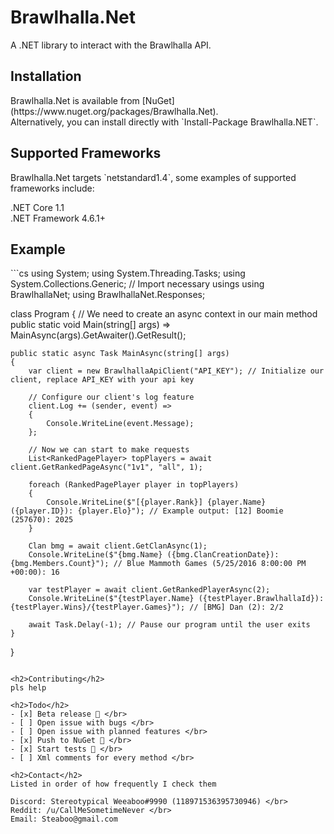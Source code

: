 # Brawlhalla.Net
A .NET library to interact with the Brawlhalla API.

<h2>Installation</h2>
Brawlhalla.Net is available from [NuGet](https://www.nuget.org/packages/Brawlhalla.Net). </br>
Alternatively, you can install directly with `Install-Package Brawlhalla.NET`.

<h2>Supported Frameworks</h2>
Brawlhalla.Net targets `netstandard1.4`, some examples of supported frameworks include:

.NET Core 1.1 </br>
.NET Framework 4.6.1+

<h2>Example</h2>
```cs
using System;
using System.Threading.Tasks;
using System.Collections.Generic;
// Import necessary usings
using BrawlhallaNet;
using BrawlhallaNet.Responses;

class Program
{
    // We need to create an async context in our main method
    public static void Main(string[] args) => MainAsync(args).GetAwaiter().GetResult();

    public static async Task MainAsync(string[] args)
    {
        var client = new BrawlhallaApiClient("API_KEY"); // Initialize our client, replace API_KEY with your api key

        // Configure our client's log feature
        client.Log += (sender, event) =>
        {
            Console.WriteLine(event.Message);
        };

        // Now we can start to make requests
        List<RankedPagePlayer> topPlayers = await client.GetRankedPageAsync("1v1", "all", 1);

        foreach (RankedPagePlayer player in topPlayers)
        {
            Console.WriteLine($"[{player.Rank}] {player.Name} ({player.ID}): {player.Elo}"); // Example output: [12] Boomie (257670): 2025
        }

        Clan bmg = await client.GetClanAsync(1);
        Console.WriteLine($"{bmg.Name} ({bmg.ClanCreationDate}): {bmg.Members.Count}"); // Blue Mammoth Games (5/25/2016 8:00:00 PM +00:00): 16

        var testPlayer = await client.GetRankedPlayerAsync(2);
        Console.WriteLine($"{testPlayer.Name} ({testPlayer.BrawlhallaId}): {testPlayer.Wins}/{testPlayer.Games}"); // [BMG] Dan (2): 2/2

        await Task.Delay(-1); // Pause our program until the user exits
    }
}
```

<h2>Contributing</h2>
pls help

<h2>Todo</h2>
- [x] Beta release 🎉 </br>
- [ ] Open issue with bugs </br>
- [ ] Open issue with planned features </br>
- [x] Push to NuGet 🎉 </br>
- [x] Start tests 🎉 </br>
- [ ] Xml comments for every method </br>

<h2>Contact</h2>
Listed in order of how frequently I check them

Discord: Stereotypical Weeaboo#9990 (118971536395730946) </br>
Reddit: /u/CallMeSometimeNever </br>
Email: Steaboo@gmail.com
